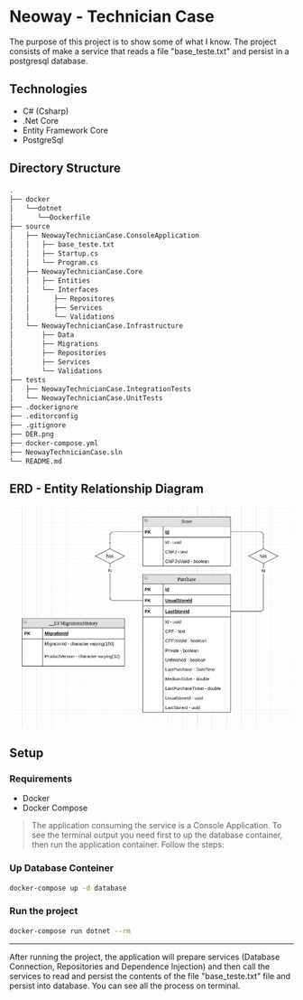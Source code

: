 # Neoway - Technician Case

The purpose of this project is to show some of what I know.
The project consists of make a service that reads a file "base_teste.txt" and persist in a postgresql database.

## Technologies

- C# (Csharp)
- .Net Core
- Entity Framework Core
- PostgreSql

## Directory Structure

```
.
├── docker
│   └──dotnet
│      └──Dockerfile
├── source
│   ├── NeowayTechnicianCase.ConsoleApplication
│   │   ├── base_teste.txt
│   │   ├── Startup.cs
│   │   └── Program.cs
│   ├── NeowayTechnicianCase.Core
│   │   ├── Entities
│   │   └── Interfaces
│   │      ├── Repositores
│   │      ├── Services
│   │      └── Validations
│   └── NeowayTechnicianCase.Infrastructure
│       ├── Data
│       ├── Migrations
│       ├── Repositories
│       ├── Services
│       └── Validations
├── tests
│   ├── NeowayTechnicianCase.IntegrationTests
│   └── NeowayTechnicianCase.UnitTests
├── .dockerignore
├── .editorconfig
├── .gitignore
├── DER.png
├── docker-compose.yml
├── NeowayTechnicianCase.sln
└── README.md
```

## ERD - Entity Relationship Diagram

![alt text](https://github.com/ThallesTeodoro/NeowayTechnicianCase/blob/development/DER.png?raw=true)


## Setup

### Requirements

- Docker
- Docker Compose

> The application consuming the service is a Console Application. To see the terminal output you need first to up the database container, then run the application container. Follow the steps:

### Up Database Conteiner

```bash
docker-compose up -d database
```

### Run the project

```bash
docker-compose run dotnet --rm
```

---

After running the project, the application will prepare services (Database Connection, Repositories and Dependence Injection) and then call the services to read and persist the contents of the file "base_teste.txt" file and persist into database. You can see all the process on terminal.